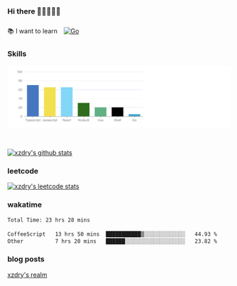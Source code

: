 ### Hi there 👋👋👋👋👋

 :books: I want to learn <a href="https://go.dev/" target="_blank"><img style="margin: 10px" src="https://profilinator.rishav.dev/skills-assets/go-original.svg" alt="Go" height="50" /></a>  

### Skills
![](img/2022-09-05-22-04-20.png)

<br />

[![xzdry's github stats](https://github-readme-stats.vercel.app/api?username=xzdry&count_private=true&show_icons=true&theme=vue)](https://github.com/xzdry)

### leetcode
[![xzdry's leetcode stats](https://leetcard.jacoblin.cool/xzdry-2?theme=light&font=Anek%20Kannada&site=cn)](https://leetcode.cn/u/xzdry-2/)

### wakatime
<!--START_SECTION:waka-->

```text
Total Time: 23 hrs 28 mins

CoffeeScript   13 hrs 50 mins  ███████████▒░░░░░░░░░░░░░   44.93 %
Other          7 hrs 20 mins   ██████░░░░░░░░░░░░░░░░░░░   23.82 %
```

<!--END_SECTION:waka-->

### blog posts
[xzdry's realm](https://www.justdry.net/)
